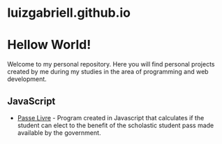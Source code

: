 # luizgabriell.github.io

# Hellow World!

Welcome to my personal repository. Here you will find personal projects created by me during my studies in the area of programming and web development.


<h2>JavaScript</h2>

- [Passe Livre](https://luizgabriell.github.io/javascript/passelivre.html) - Program created in Javascript that calculates if the student can elect to the benefit of the scholastic student pass made available by the government.
